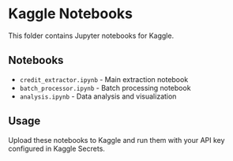 # Kaggle Notebooks

This folder contains Jupyter notebooks for Kaggle.

## Notebooks

- `credit_extractor.ipynb` - Main extraction notebook
- `batch_processor.ipynb` - Batch processing notebook
- `analysis.ipynb` - Data analysis and visualization

## Usage

Upload these notebooks to Kaggle and run them with your API key configured in Kaggle Secrets.
